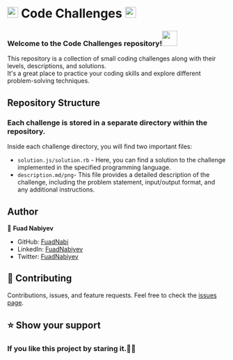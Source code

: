 # <img src="https://media2.giphy.com/media/QssGEmpkyEOhBCb7e1/giphy.gif?cid=ecf05e47a0n3gi1bfqntqmob8g9aid1oyj2wr3ds3mg700bl&rid=giphy.gif" width ="25"> Code Challenges <img src="https://media2.giphy.com/media/QssGEmpkyEOhBCb7e1/giphy.gif?cid=ecf05e47a0n3gi1bfqntqmob8g9aid1oyj2wr3ds3mg700bl&rid=giphy.gif" width ="25">
### Welcome to the Code Challenges repository!<img src="https://media.giphy.com/media/hvRJCLFzcasrR4ia7z/giphy.gif" width="35">
This repository is a collection of small coding challenges along with their levels, descriptions, and solutions.<br> It's a great place to practice your coding skills and explore different problem-solving techniques.

## Repository Structure
### Each challenge is stored in a separate directory within the repository.<br>
  Inside each challenge directory, you will find two important files:
* `solution.js/solution.rb` - Here, you can find a solution to the challenge implemented in the specified programming language.
* `description.md/png`- This file provides a detailed description of the challenge, including the problem statement, input/output format, and any additional instructions.<br>

## Author

:bust_in_silhouette: **Fuad Nabiyev**

- GitHub: [FuadNabi](https://github.com/FuadNabi)
- LinkedIn: [FuadNabiyev](https://www.linkedin.com/in/fuad-nabiyev/)
- Twitter: [FuadNabiyev](https://twitter.com/FuadNabiyev_)

## :handshake: Contributing

Contributions, issues, and feature requests.
Feel free to check the [issues page](https://github.com/FuadNabi/Code-Challenges/issues).

## ⭐️ Show your support <a name="support"></a>

### If you like this project by staring it.🚀💫
